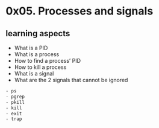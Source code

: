 # 0x05. Processes and signals

## learning aspects

* What is a PID
* What is a process
* How to find a process’ PID
* How to kill a process
* What is a signal
* What are the 2 signals that cannot be ignored

```bash
- ps
- pgrep
- pkill
- kill
- exit
- trap
```
